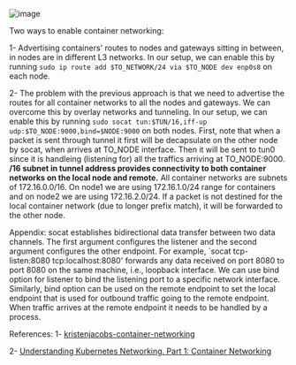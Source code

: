 ![image](https://github.com/mhdslh/notes---Kubernetes/assets/61638154/bfdf82f0-52b5-4d2c-8334-412ce685870f)

Two ways to enable container networking:

1- Advertising containers' routes to nodes and gateways sitting in between, in nodes are in different L3 networks. In our setup, we can enable this by running `sudo ip route add $TO_NETWORK/24 via $TO_NODE dev enp0s8` on each node.

2- The problem with the previous approach is that we need to advertise the routes for all container networks to all the nodes and gateways. We can overcome this by overlay networks and tunneling. In our setup, we can enable this by running `sudo socat tun:$TUN/16,iff-up udp:$TO_NODE:9000,bind=$NODE:9000` on both nodes. First, note that when a packet is sent through tunnel it first will be decapsulate on the other node by socat, when arrives at TO_NODE interface. Then it will be sent to tun0 since it is handleing (listening for) all the traffics arriving at TO_NODE:9000. **/16 subnet in tunnel address provides connectivity to both container networks on the local node and remote.** All container networks are subnets of 172.16.0.0/16. On node1 we are using 172.16.1.0/24 range for containers and on node2 we are using 172.16.2.0/24. If a packet is not destined for the local container network (due to longer prefix match), it will be forwarded to the other node.

Appendix:
socat establishes bidirectional data transfer between two data channels. The first argument configures the listener and the second argument configures the other endpoint. For example, `socat tcp-listen:8080 tcp:localhost:8080' forwards any data received on port 8080 to port 8080 on the same machine, i.e., loopback interface. We can use bind option for listener to bind the listening port to a specific network interface. Similarly, bind option can be used on the remote endpoint to set the local endpoint that is used for outbound traffic going to the remote endpoint. When traffic arrives at the remote endpoint it needs to be handled by a process.

References:
  1- [kristenjacobs-container-networking](https://github.com/kristenjacobs/container-networking)

  2- [Understanding Kubernetes Networking. Part 1: Container Networking](https://www.youtube.com/watch?v=B6FsWNUnRo0&list=PLSAko72nKb8QWsfPpBlsw-kOdMBD7sra-&index=1)
